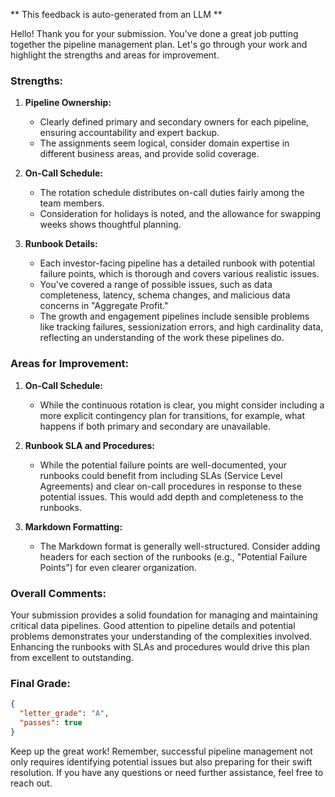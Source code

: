** This feedback is auto-generated from an LLM **



Hello! Thank you for your submission. You've done a great job putting together the pipeline management plan. Let's go through your work and highlight the strengths and areas for improvement.

### Strengths:
1. **Pipeline Ownership:**
   - Clearly defined primary and secondary owners for each pipeline, ensuring accountability and expert backup.
   - The assignments seem logical, consider domain expertise in different business areas, and provide solid coverage.

2. **On-Call Schedule:**
   - The rotation schedule distributes on-call duties fairly among the team members.
   - Consideration for holidays is noted, and the allowance for swapping weeks shows thoughtful planning.

3. **Runbook Details:**
   - Each investor-facing pipeline has a detailed runbook with potential failure points, which is thorough and covers various realistic issues.
   - You've covered a range of possible issues, such as data completeness, latency, schema changes, and malicious data concerns in "Aggregate Profit."
   - The growth and engagement pipelines include sensible problems like tracking failures, sessionization errors, and high cardinality data, reflecting an understanding of the work these pipelines do.

### Areas for Improvement:
1. **On-Call Schedule:**
   - While the continuous rotation is clear, you might consider including a more explicit contingency plan for transitions, for example, what happens if both primary and secondary are unavailable.

2. **Runbook SLA and Procedures:**
   - While the potential failure points are well-documented, your runbooks could benefit from including SLAs (Service Level Agreements) and clear on-call procedures in response to these potential issues. This would add depth and completeness to the runbooks.

3. **Markdown Formatting:**
   - The Markdown format is generally well-structured. Consider adding headers for each section of the runbooks (e.g., "Potential Failure Points") for even clearer organization.

### Overall Comments:

Your submission provides a solid foundation for managing and maintaining critical data pipelines. Good attention to pipeline details and potential problems demonstrates your understanding of the complexities involved. Enhancing the runbooks with SLAs and procedures would drive this plan from excellent to outstanding.

### Final Grade:
```json
{
  "letter_grade": "A",
  "passes": true
}
```

Keep up the great work! Remember, successful pipeline management not only requires identifying potential issues but also preparing for their swift resolution. If you have any questions or need further assistance, feel free to reach out.
